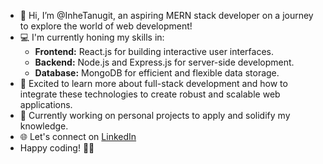 - 👋 Hi, I’m @InheTanugit, an aspiring MERN stack developer on a journey to explore the world of web development!
- 💻 I'm currently honing my skills in:
   - **Frontend:** React.js for building interactive user interfaces.
   - **Backend:** Node.js and Express.js for server-side development.
   - **Database:** MongoDB for efficient and flexible data storage.
- 🚀 Excited to learn more about full-stack development and how to integrate these technologies to create robust and scalable web applications.
- 🌱 Currently working on personal projects to apply and solidify my knowledge.
- 🌐 Let's connect on [LinkedIn](https://www.linkedin.com/in/tanushree-inhe-5a715115a/) 
- Happy coding! 🚀😄

<!---
InheTanugit/InheTanugit is a ✨ special ✨ repository because its `README.md` (this file) appears on your GitHub profile.
You can click the Preview link to take a look at your changes.
--->
